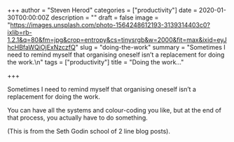 +++
author = "Steven Herod"
categories = ["productivity"]
date = 2020-01-30T00:00:00Z
description = ""
draft = false
image = "https://images.unsplash.com/photo-1564248612193-3139314403c0?ixlib=rb-1.2.1&q=80&fm=jpg&crop=entropy&cs=tinysrgb&w=2000&fit=max&ixid=eyJhcHBfaWQiOjExNzczfQ"
slug = "doing-the-work"
summary = "Sometimes I need to remind myself that organising oneself isn’t a replacement for doing the work.\n"
tags = ["productivity"]
title = "Doing the work…"

+++


Sometimes I need to remind myself that organising oneself isn’t a replacement for doing the work.

You can have all the systems and colour-coding you like, but at the end of that process, you actually have to do something.

(This is from the Seth Godin school of 2 line blog posts).

